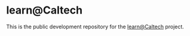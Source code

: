 learn@Caltech
=============

This is the public development repository for the [learn@Caltech](http://learn.caltech.edu) project.
